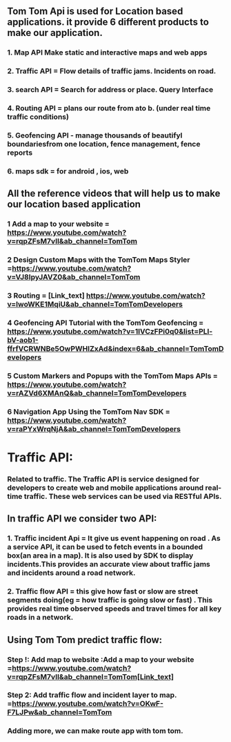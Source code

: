 ## Tom Tom Api is used for Location based applications. it provide 6 different products to make our application.
### 1. Map API Make static and interactive maps and web apps
### 2. Traffic API = Flow details of traffic jams. Incidents on road.
### 3. search API = Search for address or place. Query Interface
### 4. Routing API = plans our route from ato b. (under real time traffic conditions)
### 5. Geofencing API - manage thousands of beautifyl boundariesfrom one location, fence management, fence reports
### 6. maps sdk = for android , ios, web

## All the reference videos that will help us to make our location based application
### 1 Add a map to your website = https://www.youtube.com/watch?v=rqpZFsM7vII&ab_channel=TomTom
### 2 Design Custom Maps with the TomTom Maps Styler =https://www.youtube.com/watch?v=VJ8lpyJAVZ0&ab_channel=TomTom
### 3 Routing = [Link_text] https://www.youtube.com/watch?v=lwoWKE1MqiU&ab_channel=TomTomDevelopers
### 4 Geofencing API Tutorial with the TomTom Geofencing = https://www.youtube.com/watch?v=1IVCzFPi0q0&list=PLl-bV-aob1-ffrfVCRWNBe5OwPWHlZxAd&index=6&ab_channel=TomTomDevelopers
### 5 Custom Markers and Popups with the TomTom Maps APIs = https://www.youtube.com/watch?v=rAZVd6XMAnQ&ab_channel=TomTomDevelopers
### 6 Navigation App Using the TomTom Nav SDK = https://www.youtube.com/watch?v=raPYxWrqNjA&ab_channel=TomTomDevelopers

# Traffic API:
### Related to traffic. The Traffic API is service designed for developers to create web and mobile applications around real-time traffic. These web services can be used via RESTful APIs.
## In traffic API we consider two API:
### 1. Traffic incident Api = It give us event happening on road . As a service API, it can be used to fetch events in a bounded box(an area in a map). It is also used by SDK to display incidents.This provides an accurate view about traffic jams and incidents around a road network.
### 2. Traffic flow API = this give how fast  or slow are street segments doing(eg = how traffic is going slow or fast) . This provides real time observed speeds and travel times for all key roads in a network.
## Using Tom Tom predict traffic flow:
### Step !: Add map to website :Add a map to your website =https://www.youtube.com/watch?v=rqpZFsM7vII&ab_channel=TomTom[Link_text]
### Step 2: Add traffic flow and incident layer to map. =https://www.youtube.com/watch?v=OKwF-F7LJPw&ab_channel=TomTom
### Adding more, we can make route app with tom tom.
